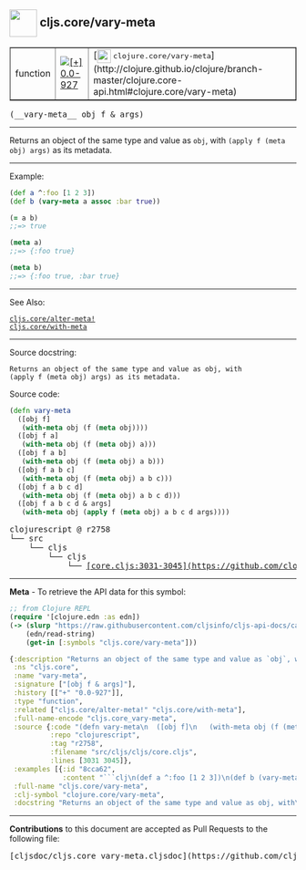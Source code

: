 ## <img width="48px" valign="middle" src="http://i.imgur.com/Hi20huC.png"> cljs.core/vary-meta

 <table border="1">
<tr>

<td>function</td>
<td><a href="https://github.com/cljsinfo/cljs-api-docs/tree/0.0-927"><img valign="middle" alt="[+] 0.0-927" src="https://img.shields.io/badge/+-0.0--927-lightgrey.svg"></a> </td>
<td>
[<img height="24px" valign="middle" src="http://i.imgur.com/1GjPKvB.png"> <samp>clojure.core/vary-meta</samp>](http://clojure.github.io/clojure/branch-master/clojure.core-api.html#clojure.core/vary-meta)
</td>
</tr>
</table>

 <samp>
(__vary-meta__ obj f & args)<br>
</samp>

---

Returns an object of the same type and value as `obj`, with
`(apply f (meta obj) args)` as its metadata.

---

Example:

```clj
(def a ^:foo [1 2 3])
(def b (vary-meta a assoc :bar true))

(= a b)
;;=> true

(meta a)
;;=> {:foo true}

(meta b)
;;=> {:foo true, :bar true}
```

---

See Also:

[`cljs.core/alter-meta!`](cljs.core_alter-metaBANG.md)<br>
[`cljs.core/with-meta`](cljs.core_with-meta.md)<br>

---

Source docstring:

```
Returns an object of the same type and value as obj, with
(apply f (meta obj) args) as its metadata.
```

Source code:

```clj
(defn vary-meta
  ([obj f]
   (with-meta obj (f (meta obj))))
  ([obj f a]
   (with-meta obj (f (meta obj) a)))
  ([obj f a b]
   (with-meta obj (f (meta obj) a b)))
  ([obj f a b c]
   (with-meta obj (f (meta obj) a b c)))
  ([obj f a b c d]
   (with-meta obj (f (meta obj) a b c d)))
  ([obj f a b c d & args]
   (with-meta obj (apply f (meta obj) a b c d args))))
```

 <pre>
clojurescript @ r2758
└── src
    └── cljs
        └── cljs
            └── <ins>[core.cljs:3031-3045](https://github.com/clojure/clojurescript/blob/r2758/src/cljs/cljs/core.cljs#L3031-L3045)</ins>
</pre>


---

__Meta__ - To retrieve the API data for this symbol:

```clj
;; from Clojure REPL
(require '[clojure.edn :as edn])
(-> (slurp "https://raw.githubusercontent.com/cljsinfo/cljs-api-docs/catalog/cljs-api.edn")
    (edn/read-string)
    (get-in [:symbols "cljs.core/vary-meta"]))
```

```clj
{:description "Returns an object of the same type and value as `obj`, with\n`(apply f (meta obj) args)` as its metadata.",
 :ns "cljs.core",
 :name "vary-meta",
 :signature ["[obj f & args]"],
 :history [["+" "0.0-927"]],
 :type "function",
 :related ["cljs.core/alter-meta!" "cljs.core/with-meta"],
 :full-name-encode "cljs.core_vary-meta",
 :source {:code "(defn vary-meta\n  ([obj f]\n   (with-meta obj (f (meta obj))))\n  ([obj f a]\n   (with-meta obj (f (meta obj) a)))\n  ([obj f a b]\n   (with-meta obj (f (meta obj) a b)))\n  ([obj f a b c]\n   (with-meta obj (f (meta obj) a b c)))\n  ([obj f a b c d]\n   (with-meta obj (f (meta obj) a b c d)))\n  ([obj f a b c d & args]\n   (with-meta obj (apply f (meta obj) a b c d args))))",
          :repo "clojurescript",
          :tag "r2758",
          :filename "src/cljs/cljs/core.cljs",
          :lines [3031 3045]},
 :examples [{:id "8cca62",
             :content "```clj\n(def a ^:foo [1 2 3])\n(def b (vary-meta a assoc :bar true))\n\n(= a b)\n;;=> true\n\n(meta a)\n;;=> {:foo true}\n\n(meta b)\n;;=> {:foo true, :bar true}\n```"}],
 :full-name "cljs.core/vary-meta",
 :clj-symbol "clojure.core/vary-meta",
 :docstring "Returns an object of the same type and value as obj, with\n(apply f (meta obj) args) as its metadata."}

```

---

__Contributions__ to this document are accepted as Pull Requests to the following file:

 <pre>
[cljsdoc/cljs.core_vary-meta.cljsdoc](https://github.com/cljsinfo/cljs-api-docs/blob/master/cljsdoc/cljs.core_vary-meta.cljsdoc)
</pre>

